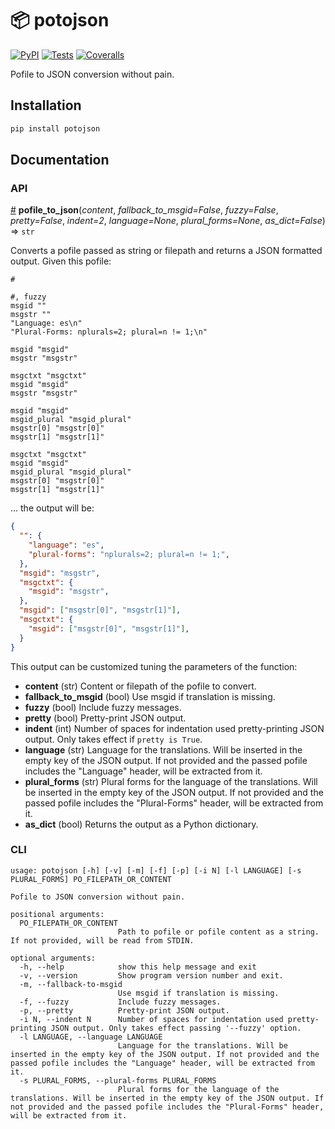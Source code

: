 # 📦 potojson

[![PyPI](https://img.shields.io/pypi/v/potojson)](https://pypi.org/project/potojson/) [![Tests](https://img.shields.io/travis/mondeja/potojson?label=tests&logo=travis)](https://travis-ci.com/github/mondeja/potojson) [![Coveralls](https://img.shields.io/coveralls/github/mondeja/potojson?logo=coveralls)](https://coveralls.io/github/mondeja/potojson)

Pofile to JSON conversion without pain.

## Installation

```bash
pip install potojson
```

## Documentation

### API

<a name="pofile_to_json" href="#pofile_to_json">#</a> <b>pofile_to_json</b>(<i>content</i>, <i>fallback_to_msgid=False</i>, <i>fuzzy=False</i>, <i>pretty=False</i>, <i>indent=2</i>, <i>language=None</i>, <i>plural_forms=None</i>, <i>as_dict=False</i>) ⇒ `str`

Converts a pofile passed as string or filepath and returns a JSON formatted output. Given this pofile:

```po
#

#, fuzzy
msgid ""
msgstr ""
"Language: es\n"
"Plural-Forms: nplurals=2; plural=n != 1;\n"

msgid "msgid"
msgstr "msgstr"

msgctxt "msgctxt"
msgid "msgid"
msgstr "msgstr"

msgid "msgid"
msgid_plural "msgid_plural"
msgstr[0] "msgstr[0]"
msgstr[1] "msgstr[1]"

msgctxt "msgctxt"
msgid "msgid"
msgid_plural "msgid_plural"
msgstr[0] "msgstr[0]"
msgstr[1] "msgstr[1]"
```

... the output will be:

```json
{
  "": {
    "language": "es",
    "plural-forms": "nplurals=2; plural=n != 1;",
  },
  "msgid": "msgstr",
  "msgctxt": {
    "msgid": "msgstr",
  },
  "msgid": ["msgstr[0]", "msgstr[1]"],
  "msgctxt": {
    "msgid": ["msgstr[0]", "msgstr[1]"],
  }
}
```

This output can be customized tuning the parameters of the function:

- **content** (str) Content or filepath of the pofile to convert.
- **fallback_to_msgid** (bool) Use msgid if translation is missing.
- **fuzzy** (bool) Include fuzzy messages.
- **pretty** (bool) Pretty-print JSON output.
- **indent** (int) Number of spaces for indentation used pretty-printing JSON output. Only takes effect if `pretty is True`.
- **language** (str) Language for the translations. Will be inserted in the empty key of the JSON output. If not provided and the passed pofile includes the "Language" header, will be extracted from it.
- **plural_forms** (str) Plural forms for the language of the translations. Will be inserted in the empty key of the JSON output. If not provided and the passed pofile includes the "Plural-Forms" header, will be extracted from it.
- **as_dict** (bool) Returns the output as a Python dictionary.

### CLI

```
usage: potojson [-h] [-v] [-m] [-f] [-p] [-i N] [-l LANGUAGE] [-s PLURAL_FORMS] PO_FILEPATH_OR_CONTENT

Pofile to JSON conversion without pain.

positional arguments:
  PO_FILEPATH_OR_CONTENT
                        Path to pofile or pofile content as a string. If not provided, will be read from STDIN.

optional arguments:
  -h, --help            show this help message and exit
  -v, --version         Show program version number and exit.
  -m, --fallback-to-msgid
                        Use msgid if translation is missing.
  -f, --fuzzy           Include fuzzy messages.
  -p, --pretty          Pretty-print JSON output.
  -i N, --indent N      Number of spaces for indentation used pretty-printing JSON output. Only takes effect passing '--fuzzy' option.
  -l LANGUAGE, --language LANGUAGE
                        Language for the translations. Will be inserted in the empty key of the JSON output. If not provided and the passed pofile includes the "Language" header, will be extracted from it.
  -s PLURAL_FORMS, --plural-forms PLURAL_FORMS
                        Plural forms for the language of the translations. Will be inserted in the empty key of the JSON output. If not provided and the passed pofile includes the "Plural-Forms" header, will be extracted from it.
```
